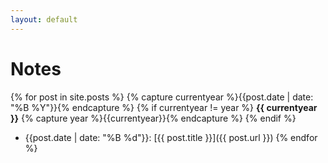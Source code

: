 ```yaml
---
layout: default
---
```


# Notes

{% for post in site.posts %}
{% capture currentyear %}{{post.date | date: "%B %Y"}}{% endcapture %}
{% if currentyear != year %}
**{{ currentyear }}**
{% capture year %}{{currentyear}}{% endcapture %} 
{% endif %}
- {{post.date | date: "%B %d"}}: [{{ post.title }}]({{ post.url }})
{% endfor %}


